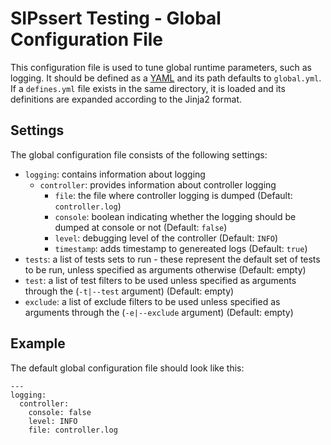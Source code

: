 # SIPssert Testing - Global Configuration File

This configuration file is used to tune global runtime parameters, such as
logging. It should be defined as a [YAML](https://yaml.org/) and its path
defaults to `global.yml`.
If a `defines.yml` file exists in the same directory, it is loaded and its
definitions are expanded according to the Jinja2 format.

## Settings

The global configuration file consists of the following settings:

* `logging`: contains information about logging
  * `controller`: provides information about controller logging
    * `file`: the file where controller logging is dumped (Default: `controller.log`)
    * `console`: boolean indicating whether the logging should be dumped at console or not (Default: `false`)
    * `level`: debugging level of the controller (Default: `INFO`)
    * `timestamp`: adds timestamp to genereated logs (Default: `true`)
* `tests`: a list of tests sets to run - these represent the default set of
tests to be run, unless specified as arguments otherwise (Default: empty)
* `test`: a list of test filters to be used unless specified as arguments
through the (`-t|--test` argument) (Default: empty)
* `exclude`: a list of exclude filters to be used unless specified as
arguments through the (`-e|--exclude` argument) (Default: empty)

## Example

The default global configuration file should look like this:
```
---
logging:
  controller:
    console: false 
    level: INFO
    file: controller.log
```
